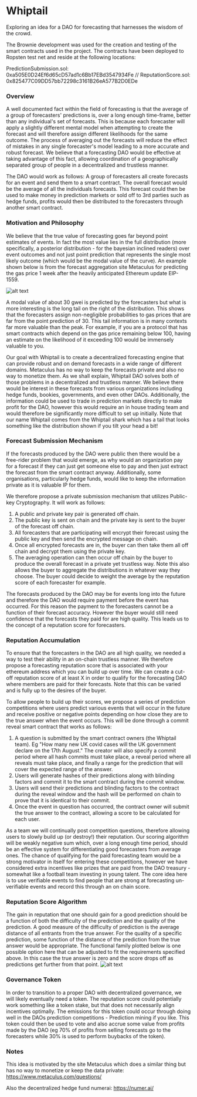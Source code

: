 # Whiptail
Exploring an idea for a DAO for forecasting that harnesses the wisdom of the crowd.

The Brownie development was used for the creation and testing of the smart contracts used in the project. The contracts have been deployed to Ropsten test net and reside at the following locations:

PredictionSubmission.sol: 0xa505E0D24Ef6d65cD57ad1c6Bb17EBd3547934Fe //
ReputationScore.sol: 0x825477C09DD57bb72298c3161B26eA577B2D0EDe



### Overview

A well documented fact within the field of forecasting is that the average of a group of forecasters' predictions is, over a long enough time-frame, better than any individual's set of forecasts. This is because each forecaster will apply a slightly different mental model when attempting to create the forecast and will therefore assign different likelihoods for the same outcome. The process of averaging out the forecasts will reduce the effect of mistakes in any single forecaster's model leading to a more accurate and robust forecast. We believe that a forecasting DAO would be effective at taking advantage of this fact, allowing coordination of a geographically separated group of people in a  decentralized and trustless manner.

The DAO would work as follows: A group of forecasters all create forecasts for an event and send them to a smart contract. The overall forecast would be the average of all the individuals forecasts. This forecast could then be used to make money in prediction markets or sold off to 3rd parties such as hedge funds, profits would then be distributed to the forecasters through another smart contract.

### Motivation and Philosophy

We believe that the true value of forecasting goes far beyond point estimates of events. In fact the most value lies in the full distribution (more specifically, a posterior distribution - for the bayesian inclined readers) over event outcomes and not just point prediction that represents the single most likely outcome (which would be the modal value of the curve). An example shown below is from the forecast aggregation site Metaculus for predicting the gas price 1 week after the heavily anticipated Ethereum update EIP-1559.

![alt text](https://github.com/orlandothefraser/Whiptail/blob/main/media/metaculusgaspred.png)

A modal value of about 30 gwei is predicted by the forecasters but what is more interesting is the long tail on the right of the distribution. This shows that the forecasters assign non-negligible probabilities to gas prices that are far from the point prediction of 30.  This tail information is in many contexts far more valuable than the peak. For example, if you are a protocol that has smart contracts which depend on the gas price remaining below 100, having an estimate on the likelihood of it exceeding 100 would be immensely valuable to you.

Our goal with Whiptail is to create a decentralized forecasting engine that can provide robust and on demand forecasts in a wide range of different domains. Metaculus has no way to keep the forecasts private and also no way to monetize them. As we shall explain, Whiptail DAO solves both of those problems in a decentralized and trustless manner. We believe there would be interest in these forecasts from various organizations including hedge funds, bookies, governments, and even other DAOs. Additionally, the information could be used to trade in prediction markets directly to make profit for the DAO, however this would require an in house trading team and would therefore be significantly more difficult to set up initially. Note that our name Whiptail comes from the Whiptail shark which has a tail that looks something like the distribution shown if you tilt your head a bit!


### Forecast Submission Mechanism

If the forecasts produced by the DAO were public then there would be a free-rider problem that would emerge, as why would an organization pay for a forecast if they can just get someone else to pay and then just extract the forecast from the smart contract anyway. Additionally, some organisations, particularly hedge funds, would like to keep the information private as it is valuable IP for them.

We therefore propose a private submission mechanism that utilizes Public-key Cryptography. It will work as follows:
1. A public and private key pair is generated off chain.
2. The public key is sent on chain and the private key is sent to the buyer of the forecast off chain.
3. All forecasters that are participating will encrypt their forecast using the public key and then send the encrypted message on chain.
4. Once all encrypted forecasts are in, the buyer can then take them all off chain and decrypt them using the private key.
5. The averaging operation can then occur off chain by the buyer to produce the overall forecast in a private yet trustless way. Note this also allows the buyer to aggregate the distributions in whatever way they choose. The buyer could decide to weight the average by the reputation score of each forecaster for example.

The forecasts produced by the DAO may be for events long into the future and therefore the DAO would require payment before the event has occurred. For this reason the payment to the forecasters cannot be a function of their forecast accuracy. However the buyer would still need confidence that the forecasts they paid for are high quality. This leads us to the concept of a reputation score for forecasters.
 

### Reputation Accumulation

To ensure that the forecasters in the DAO are all high quality, we needed a way to test their ability in an on-chain trustless manner. We therefore propose a forecasting reputation score that is associated with your ethereum address which you can build up over time. We can create a cut-off reputation score of at least X in order to qualify for the forecasting DAO where members are paid for their forecasts. Note that this can be varied and is fully up to the desires of the buyer.

To allow people to build up their scores, we propose a series of prediction competitions where users predict various events that will occur in the future and receive positive or negative points depending on how close they are to the true answer when the event occurs. This will be done through a commit reveal smart contract that works as follows:
1. A question is submitted by the smart contract owners (the Whiptail team). Eg "How many new UK covid cases will the UK government declare on the 17th August."  The creator will also specify a commit period where all hash commits must take place, a reveal period where all reveals must take place, and finally a range for the prediction that will cover the expected range of the answer.  
2. Users will generate hashes of their predictions along with blinding factors and commit it to the smart contract during the commit window.
3. Users will send their predictions and blinding factors to the contract during the reveal window and the hash will be performed on chain to prove that it is identical to their commit.
4. Once the event in question has occurred, the contract owner will submit the true answer to the contract, allowing a score to be calculated for each user.

As a team we will continually post competition questions, therefore allowing users to slowly build up (or destroy!) their reputation. Our scoring algorithm will be weakly negative sum which, over a long enough time period, should be an effective system for differentiating good forecasters from average ones. The chance of qualifying for the paid forecasting team would be a strong motivator in itself for entering these competitions, however we have considered extra incentives like prizes that are paid from the DAO treasury - somewhat like a football team investing in young talent. The core idea here is to use verifiable events to find people that are strong at forecasting un-verifiable events and record this through an on chain score.

### Reputation Score Algorithm

The gain in reputation that one should gain for a good prediction should be a function of both the difficulty of the prediction and the quality of the prediction. A good measure of the difficulty of prediction is the average distance of all entrants from the true answer. For the quality of a specific prediction, some function of the distance of the prediction from the true answer would be appropriate. The functional family plotted below is one possible option here that can be adjusted to fit the requirements specified above. In this case the true answer is zero and the score drops off as predictions get further from that point.
![alt text](https://github.com/orlandothefraser/Whiptail/blob/main/media/curve.png)




### Governance Token

In order to transition to a proper DAO with decentralized governance, we will likely eventually need a token. The reputation score could potentially work something like a token stake, but that does not necessarily align incentives optimally. The emissions for this token could occur through doing well in the DAOs prediction competitions -  Prediction mining if you like. This token could then be used to vote and also accrue some value from profits made by the DAO (eg 70% of profits from selling forecasts go to the forecasters while 30% is used to perform buybacks of the token).


### Notes

This idea is motivated by the site Metaculus which does a similar thing but has no way to monetize or keep the data private:
https://www.metaculus.com/questions/

Also the decentralized hedge fund numerai:
https://numer.ai/


